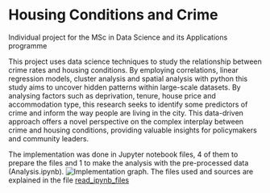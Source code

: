 # Housing Conditions and Crime
Individual project for the MSc in Data Science and its Applications programme

This project uses data science techniques to study the relationship between crime rates and housing conditions. By employing correlations, linear regression models, cluster analysis and spatial analysis with python this study aims to uncover hidden patterns within large-scale datasets. By analysing factors such as deprivation, tenure, house price and accommodation type, this research seeks to identify some predictors of crime and inform the way people are living in the city. This data-driven approach offers a novel perspective on the complex interplay between crime and housing conditions, providing valuable insights for policymakers and community leaders.

The implementation was done in Jupyter notebook files, 4 of them to prepare the files and 1 to make the analysis with the pre-processed data (Analysis.ipynb). 
![Implementation graph]("\Housing-conditions-and-crime\images\Implementation.png" "Implementation").
The files used and sources are explained in the file [read_ipynb_files](https://github.com/ACV1904/Housing-conditions-and-crime/blob/main/read_ipynb_files.md)
